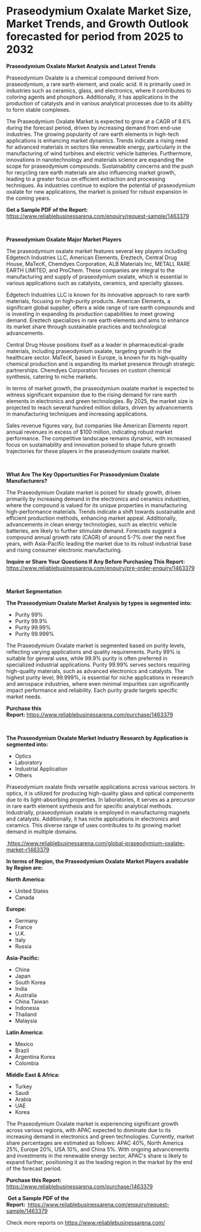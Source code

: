 <p><h1>Praseodymium Oxalate Market Size, Market Trends, and Growth Outlook forecasted for period from 2025 to 2032</h1></p><p><strong>Praseodymium Oxalate Market Analysis and Latest Trends</strong></p>
<p><p>Praseodymium Oxalate is a chemical compound derived from praseodymium, a rare earth element, and oxalic acid. It is primarily used in industries such as ceramics, glass, and electronics, where it contributes to coloring agents and phosphors. Additionally, it has applications in the production of catalysts and in various analytical processes due to its ability to form stable complexes.</p><p>The Praseodymium Oxalate Market is expected to grow at a CAGR of 8.6% during the forecast period, driven by increasing demand from end-use industries. The growing popularity of rare earth elements in high-tech applications is enhancing market dynamics. Trends indicate a rising need for advanced materials in sectors like renewable energy, particularly in the manufacturing of wind turbines and electric vehicle batteries. Furthermore, innovations in nanotechnology and materials science are expanding the scope for praseodymium compounds. Sustainability concerns and the push for recycling rare earth materials are also influencing market growth, leading to a greater focus on efficient extraction and processing techniques. As industries continue to explore the potential of praseodymium oxalate for new applications, the market is poised for robust expansion in the coming years.</p></p>
<p><strong>Get a Sample PDF of the Report:&nbsp;</strong> <a href="https://www.reliablebusinessarena.com/enquiry/request-sample/1463379?utm_campaign=3515&utm_medium=2&utm_source=Github&utm_content=ia&utm_term=01042025&utm_id=praseodymium-oxalate">https://www.reliablebusinessarena.com/enquiry/request-sample/1463379</a></p>
<p>&nbsp;</p>
<p><strong>Praseodymium Oxalate Major Market Players</strong></p>
<p><p>The praseodymium oxalate market features several key players including Edgetech Industries LLC, American Elements, Ereztech, Central Drug House, MaTecK, Chemdyes Corporation, ALB Materials Inc, METALL RARE EARTH LIMITED, and ProChem. These companies are integral to the manufacturing and supply of praseodymium oxalate, which is essential in various applications such as catalysts, ceramics, and specialty glasses.</p><p>Edgetech Industries LLC is known for its innovative approach to rare earth materials, focusing on high-purity products. American Elements, a significant global supplier, offers a wide range of rare earth compounds and is investing in expanding its production capabilities to meet growing demand. Ereztech specializes in rare earth elements and aims to enhance its market share through sustainable practices and technological advancements.</p><p>Central Drug House positions itself as a leader in pharmaceutical-grade materials, including praseodymium oxalate, targeting growth in the healthcare sector. MaTecK, based in Europe, is known for its high-quality chemical production and is expanding its market presence through strategic partnerships. Chemdyes Corporation focuses on custom chemical synthesis, catering to niche markets.</p><p>In terms of market growth, the praseodymium oxalate market is expected to witness significant expansion due to the rising demand for rare earth elements in electronics and green technologies. By 2025, the market size is projected to reach several hundred million dollars, driven by advancements in manufacturing techniques and increasing applications.</p><p>Sales revenue figures vary, but companies like American Elements report annual revenues in excess of $100 million, indicating robust market performance. The competitive landscape remains dynamic, with increased focus on sustainability and innovation poised to shape future growth trajectories for these players in the praseodymium oxalate market.</p></p>
<p>&nbsp;</p>
<p><strong>What Are The Key Opportunities For Praseodymium Oxalate Manufacturers?</strong></p>
<p><p>The Praseodymium Oxalate market is poised for steady growth, driven primarily by increasing demand in the electronics and ceramics industries, where the compound is valued for its unique properties in manufacturing high-performance materials. Trends indicate a shift towards sustainable and efficient production methods, enhancing market appeal. Additionally, advancements in clean energy technologies, such as electric vehicle batteries, are likely to further stimulate demand. Forecasts suggest a compound annual growth rate (CAGR) of around 5-7% over the next five years, with Asia-Pacific leading the market due to its robust industrial base and rising consumer electronic manufacturing.</p></p>
<p><strong>Inquire or Share Your Questions If Any Before Purchasing This Report:</strong> <a href="https://www.reliablebusinessarena.com/enquiry/pre-order-enquiry/1463379?utm_campaign=3515&utm_medium=2&utm_source=Github&utm_content=ia&utm_term=01042025&utm_id=praseodymium-oxalate">https://www.reliablebusinessarena.com/enquiry/pre-order-enquiry/1463379</a></p>
<p>&nbsp;</p>
<p><strong>Market Segmentation</strong></p>
<p><strong>The Praseodymium Oxalate Market Analysis by types is segmented into:</strong></p>
<p><ul><li>Purity 99%</li><li>Purity 99.9%</li><li>Purity 99.99%</li><li>Purity 99.999%</li></ul></p>
<p><p>The Praseodymium Oxalate market is segmented based on purity levels, reflecting varying applications and quality requirements. Purity 99% is suitable for general uses, while 99.9% purity is often preferred in specialized industrial applications. Purity 99.99% serves sectors requiring high-quality materials, such as advanced electronics and catalysts. The highest purity level, 99.999%, is essential for niche applications in research and aerospace industries, where even minimal impurities can significantly impact performance and reliability. Each purity grade targets specific market needs.</p></p>
<p><strong>Purchase this Report:&nbsp;</strong><a href="https://www.reliablebusinessarena.com/purchase/1463379?utm_campaign=3515&utm_medium=2&utm_source=Github&utm_content=ia&utm_term=01042025&utm_id=praseodymium-oxalate">https://www.reliablebusinessarena.com/purchase/1463379</a></p>
<p>&nbsp;</p>
<p><strong>The Praseodymium Oxalate Market Industry Research by Application is segmented into:</strong></p>
<p><ul><li>Optics</li><li>Laboratory</li><li>Industrial Application</li><li>Others</li></ul></p>
<p><p>Praseodymium oxalate finds versatile applications across various sectors. In optics, it is utilized for producing high-quality glass and optical components due to its light-absorbing properties. In laboratories, it serves as a precursor in rare earth element synthesis and for specific analytical methods. Industrially, praseodymium oxalate is employed in manufacturing magnets and catalysts. Additionally, it has niche applications in electronics and ceramics. This diverse range of uses contributes to its growing market demand in multiple domains.</p></p>
<p><a href="https://www.reliablebusinessarena.com/global-praseodymium-oxalate-market-r1463379?utm_campaign=3515&utm_medium=2&utm_source=Github&utm_content=ia&utm_term=01042025&utm_id=praseodymium-oxalate">&nbsp;https://www.reliablebusinessarena.com/global-praseodymium-oxalate-market-r1463379</a></p>
<p><strong>In terms of Region, the Praseodymium Oxalate Market Players available by Region are:</strong></p>
<p>
    <p> <strong> North America: </strong>
        <ul>
            <li>United States</li>
            <li>Canada</li>
        </ul>
        </p> 
    <p> <strong> Europe: </strong>
        <ul>
            <li>Germany</li>
            <li>France</li>
            <li>U.K.</li>
            <li>Italy</li>
            <li>Russia</li>
        </ul>
        </p> 
    <p> <strong> Asia-Pacific: </strong>
        <ul>
            <li>China</li>
            <li>Japan</li>
            <li>South Korea</li>
            <li>India</li>
            <li>Australia</li>
            <li>China Taiwan</li>
            <li>Indonesia</li>
            <li>Thailand</li>
            <li>Malaysia</li>
        </ul>
        </p> 
    <p> <strong> Latin America: </strong>
        <ul>
            <li>Mexico</li>
            <li>Brazil</li>
            <li>Argentina Korea</li>
            <li>Colombia</li>
        </ul>
        </p> 
    <p> <strong> Middle East & Africa: </strong>
        <ul>
            <li>Turkey</li>
            <li>Saudi</li>
            <li>Arabia</li>
            <li>UAE</li>
            <li>Korea</li>
        </ul>
    </p>
    </p>
<p><p>The Praseodymium Oxalate market is experiencing significant growth across various regions, with APAC expected to dominate due to its increasing demand in electronics and green technologies. Currently, market share percentages are estimated as follows: APAC 40%, North America 25%, Europe 20%, USA 10%, and China 5%. With ongoing advancements and investments in the renewable energy sector, APAC's share is likely to expand further, positioning it as the leading region in the market by the end of the forecast period.</p></p>
<p><strong>Purchase this Report: </strong><a href="https://www.reliablebusinessarena.com/purchase/1463379?utm_campaign=3515&utm_medium=2&utm_source=Github&utm_content=ia&utm_term=01042025&utm_id=praseodymium-oxalate">https://www.reliablebusinessarena.com/purchase/1463379</a></p>
<p>&nbsp;<strong>Get a Sample PDF of the Report:&nbsp;&nbsp;</strong><a href="https://www.reliablebusinessarena.com/enquiry/request-sample/1463379?utm_campaign=3515&utm_medium=2&utm_source=Github&utm_content=ia&utm_term=01042025&utm_id=praseodymium-oxalate">https://www.reliablebusinessarena.com/enquiry/request-sample/1463379</a></p>
<p><strong></strong></p>
<p>Check more reports on <a href="https://www.reliablebusinessarena.com/?utm_campaign=3515&utm_medium=2&utm_source=Github&utm_content=ia&utm_term=01042025&utm_id=praseodymium-oxalate">https://www.reliablebusinessarena.com/</a></p>